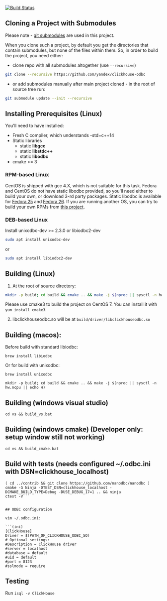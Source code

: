 [![Build Status](https://travis-ci.org/yandex/clickhouse-odbc.svg?branch=master)](https://travis-ci.org/yandex/clickhouse-odbc)

## Cloning a Project with Submodules

Please note - [git submodules](https://git-scm.com/book/en/v2/Git-Tools-Submodules) are used in this project. 

When you clone such a project, by default you get the directories that contain submodules, but none of the files within them.
So, in order to build the project, you need either:
  * clone repo with all submodules altogether (use `--recursive`)
```bash
git clone --recursive https://github.com/yandex/clickhouse-odbc
```
  * or add submodules manually after main project cloned - in the root of source tree run:
```bash
git submodule update --init --recursive
```

## Installing Prerequisites (Linux)

You'll need to have installed:
  * Fresh C compiler, which understands -std=c++14
  * Static libraries 
    * static **libgcc**
    * static **libstdc++**
    * static **libodbc**
  * cmake >= 3

### RPM-based Linux
CentOS is shipped with gcc 4.X, which is not suitable for this task.
Fedora and CentOS do not have static libodbc provided, so you'll need either to build your own, or download 3-rd party packages.
Static libodbc is available for [Fedora 25](https://github.com/Altinity/unixODBC/tree/master/RPMS/Fedora25) and [Fedora 26](https://github.com/Altinity/unixODBC/tree/master/RPMS/Fedora26).
If you are running another OS, you can try to build your own RPMs from [this project](https://github.com/Altinity/unixODBC).

### DEB-based Linux
Install unixodbc-dev >= 2.3.0 or libiodbc2-dev
```bash
sudo apt install unixodbc-dev
```
or
```bash
sudo apt install libiodbc2-dev
```

## Building (Linux)

1. At the root of source directory:
```bash
mkdir -p build; cd build && cmake .. && make -j $(nproc || sysctl -n hw.ncpu || echo 4)
```
Please use cmake3 to build the project on CentOS 7. You can install it with `yum install cmake3`.

2. libclickhouseodbc.so will be at ```build/driver/libclickhouseodbc.so```


## Building (macos):
Before build with standard libiodbc:
```
brew install libiodbc
```
Or for build with unixodbc:
```
brew install unixodbc
```

```
mkdir -p build; cd build && cmake .. && make -j $(nproc || sysctl -n hw.ncpu || echo 4)
```

## Building (windows visual studio)
```cd vs && build_vs.bat```


## Building (windows cmake) (Developer only: setup window still not working)
```cd vs && build_cmake.bat```


## Build with tests (needs configured ~/.odbc.ini with DSN=clickhouse_localhost)
```mkdir -p build; cd build
( cd ../contrib && git clone https://github.com/nanodbc/nanodbc )
cmake -G Ninja -DTEST_DSN=clickhouse_localhost -DCMAKE_BUILD_TYPE=Debug -DUSE_DEBUG_17=1 .. && ninja
ctest -V```


## ODBC configuration

vim ~/.odbc.ini:

```(ini)
[ClickHouse]
Driver = $(PATH_OF_CLICKHOUSE_ODBC_SO)
# Optional settings:
#Description = ClickHouse driver
#server = localhost
#database = default
#uid = default
#port = 8123
#sslmode = require
```

## Testing
Run ```isql -v ClickHouse```
